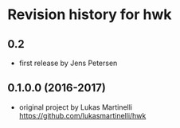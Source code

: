 # Revision history for hwk

## 0.2
- first release by Jens Petersen

## 0.1.0.0 (2016-2017)
- original project by Lukas Martinelli
  https://github.com/lukasmartinelli/hwk
